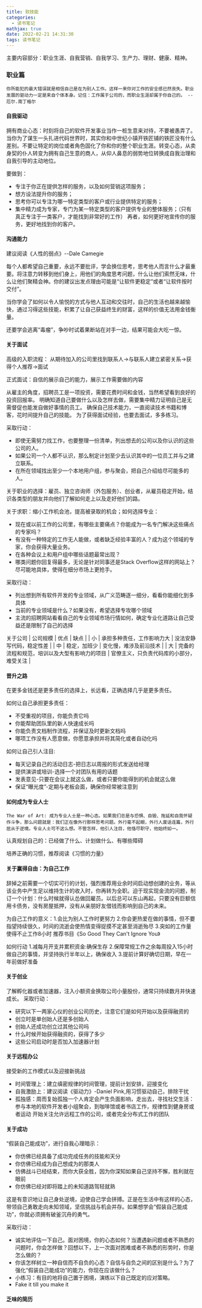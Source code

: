 ```yaml
---
title: 软技能
categories:
  - 读书笔记
mathjax: true
date: 2022-02-21 14:31:30
tags: 读书笔记
---
```


主要内容部分：职业生涯、自我营销、自我学习、生产力、理财、健康、精神。

### 职业篇
`你所能犯的最大错误就是相信自己是在为别人工作。这样一来你对工作的安全感已然丧失。职业发展的驱动力一定是来自个体本身。记住：工作属于公司的，而职业生涯却属于你自己的。
-- 厄尔.南丁格尔`

#### 自我驱动

拥有商业心态：时刻将自己的软件开发事业当作一桩生意来对待，不要被愚弄了。当你为了谋生一头扎进代码世界时，其实你和中世纪小镇开铁匠铺的铁匠没有什么差别。不要让特定的岗位或者角色固化了你和你的整个职业生涯。转变心态，从卖身契的仆人转变为拥有自己生意的商人，从仰人鼻息的弱势地位转换成自我治理和自我引导的主动地位。

要做到：
- 专注于你正在提供怎样的服务，以及如何营销这项服务；
- 想方设法提升你的服务；
- 思考你可以专注为哪一特定类型的客户或行业提供特定的服务；
- 集中精力成为专家，专门为某一特定类型的客户提供专业的整体服务；（只有真正专注于一类客户，才能找到非常好的工作）
再者，如何更好地宣传你的服务，更好地找到你的客户。

#### 沟通能力
建议阅读《人性的弱点》--Dale Camegie

每个人都希望自己重要，永远不要批评，学会换位思考，思考他人而言什么才最重要。将注意力转移到他们身上，用他们的角度思考问题，什么让他们索然无味，什么让他们聚精会神。你的建议出发点理由可能是“让软件更稳定”或者“让软件按时交付”。

当你学会了如何以令人愉悦的方式与他人互动和交往时，自己的生活也越来越愉快，通过习得这些技能，积累了让自己获益终生的财富，这样的价值无法用金钱衡量。

还要学会逃离“毒瘤”，争吵时试着果断站在对手一边，结果可能会大吃一惊。

#### 关于面试
高级的入职流程：
从期待加入的公司里找到联系人->与联系人建立紧密关系->获得个人推荐->面试

正式面试：自信的展示自己的能力，展示工作需要做的内容

从雇主的角度，招聘员工是一项投资，需要花费时间和金钱，当然希望看到良好的投资回报率。
明确知道自己要做什么以及怎样去做，需要集中精力证明自己是无需督促也能发自做好事情的员工。
确保自己技术能力，一直阅读技术书籍和博客，花时间提升自己的技能。
为了获得面试经验，也要去面试，多多练习。

采取行动：
- 即使无需努力找工作，也要整理一份清单，列出想去的公司以及你认识的这些公司的人。
- 如果公司一个人都不认识，那么制定计划至少去认识其中的一位员工并与之建立联系。
- 在所在领域找出至少一个本地用户组，参与聚会，把自己介绍给尽可能多的人。

关于职业的选择：雇员、独立咨询师（外包服务）、创业者，从雇员稳定开始，结识各类型的朋友并向他们了解如何走上以及走好他们的路。

关于求职：缩小工作机会池，提高被录取的机会；如何选择专业：
- 现在或以前工作的公司里，有哪些主要痛点？你能成为一名专门解决这些痛点的专家吗？
- 有没有一种特定的工作无人能做，或者缺乏经验丰富的人？成为这个领域的专家，你会获得大量业务。
- 在各种会议上和用户组中哪些话题最常出现？
- 哪类问题你回复得最多，无论是针对同事还是Stack Overflow这样的网站上？
尽可能地具体，使得在细分市场上更抢手。

采取行动：
- 列出想到所有软件开发的专业领域，从广义范畴逐一细分，看看你能细化到多具体
- 当前的专业领域是什么？如果没有，希望选择专攻哪个领域
- 主流的招聘网站看看自己的专业领域市场行情如何，确定专业化道路让自己受益还是限制了自己的选择

关于公司
| 公司规模 | 优点 | 缺点 |
| 小 | 承担多种责任，工作影响力大 | 没法安静写代码，稳定性差 |
| 中 | 稳定，加班少 | 变化慢，难涉及前沿技术 |
| 大 | 完备的流程和规范，培训以及大型有影响力的项目 | 官僚主义，只负责代码库的小部分，难受关注 |

#### 晋升之路
在更多金钱还是更多责任的选择上，长远看，正确选择几乎是更多责任。

如何让自己承担更多责任：
- 不受重视的项目，你能负责它吗
- 你能帮助团队里的新人快速成长吗
- 你能负责文档制作流程，并保证及时更新文档吗
- 哪项工作没有人愿意做，你愿意承担并将其简化或者自动化吗

如何让自己引人注目:
- 每天记录自己的活动日志-把日志以周报的形式发送给经理
- 提供演讲或培训-选择一个对团队有用的话题
- 发表意见-只要在会议上就这么做，或者只要你能得到的机会就这么做
- 保证“曝光度”-定期与老板会面，确保你经常被注意到

#### 如何成为专业人士
`The War of Art: 成为专业人士是一种心态。如果我们总是与恐惧、自毁、拖延和自我怀疑作斗争，那么问题就是：我们正在像外行那样思考问题。外行毫不起眼，外行人废话连篇，外行屈从于逆境。专业人士可不这么想。不管怎样，他引人注目，他恪尽职守，他始终如一。`

认真规划自己的：已经做了什么、计划做什么、有哪些障碍

培养正确的习惯，推荐阅读《习惯的力量》

#### 关于赢得自由：为自己工作
辞掉之前需要一个切实可行的计划，强烈推荐用业余时间启动想创建的业务，等从该业务中产生足以维持生计的收入时，你再转为全职。迫于现实现金流的问题，制订一个计划：什么时候就得认怂做回雇员。以后总可以东山再起，只要没有巨额信用卡债务，没有房屋抵押，没有从亲朋好友借钱而影响到自己的未来。

为自己工作的意义：1.会比为别人工作时更努力 2.你会更热爱在做的事情，但不要指望持续很久，时间的流逝会使热情变得捉摸不定甚至消逝殆尽 3.突如的工作量使得不止工作8小时
推荐书目《So Good They Can't Ignore You》


如何行动
1.减每月开支并累积资金:确保生存
2.保障常规工作之余每周投入15小时做自己的事情，并坚持执行半年以上，确保收入
3.提前计算好确切日期，早在一年前做好准备


#### 关于创业
了解孵化器或者加速器，注入小额资金换取公司小量股份，通常只持续数月并快速成长。
采取行动：
- 研究以下一两家心仪的创业公司历史，注意它们是如何开始以及获得融资的
- 创立时是单创始人还是多创始人
- 创始人还成功创立过其他公司吗
- 什么时候开始获得融资的，获得了多少
- 这些公司启动时是否加入加速器计划

#### 关于远程办公
接受新的工作模式以及迎接新挑战
- 时间管理上：建立缜密规律的时间管理，提前计划安排，迎接变化
- 自我激励上：建议阅读《驱动力》-Daniel Pink,用习惯驱动自己，排除干扰
- 孤独感：周而复始孤独一个人肯定会产生负面影响，走出去，寻找社交生活：参与本地的软件开发者小组聚会，到咖啡馆或者书店工作，规律性到健身房或者运动
开始关注允许远程工作的公司，或者完全分布式工作的团队

#### 关于成功
“假装自己能成功”，进行自我心理暗示：
- 你仿佛已经具备了成功完成任务的技能和天分
- 你仿佛已经成为自己想成为的那类人
- 仿佛战斗已经结束，而你大获全胜，因为你深知如果自己坚持不懈，胜利就在眼前
- 你仿佛已经对即将踏上的未知道路驾轻就熟

这是有意识地让自己身处逆境，迫使自己学会拼搏。正是在生活中有这样的心态，带领自己勇敢走向未知领域，坚信挑战与机会并存。如果想学会“假装自己能成功”，你就必须拥有破釜沉舟的勇气。

采取行动：
- 诚实地评估一下自己。面对困境，你的心态如何？当遭遇新问题或者不熟悉的问题时，你会怎样做？回想以下，上一次面对困难或者不熟悉的形势时，你是怎么做的？
- 你该怎样树立一种自信而不自负的心态？自信与自负之间的区别是什么？为了强化“假装自己能成功”的能力，你现在应该做什么？
- 小练习：有目的地将自己置于困境，演练以下自己既定的应对策略。
- Fake it till you make it

#### 乏味的简历

